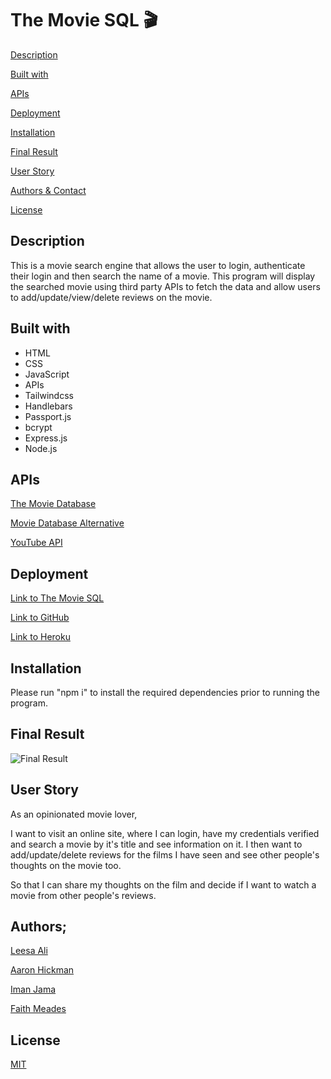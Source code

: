 # The Movie SQL 🎬

[Description](#description)

[Built with](#built-with)

[APIs](#APIs)

[Deployment](#deployment)

[Installation](#installation)

[Final Result](#final-result)

[User Story](#user-story)

[Authors & Contact](#authors)

[License](#license)

## Description

This is a movie search engine that allows the user to login, authenticate their login and then search the name of a movie. This program will display the searched movie using third party APIs to fetch the data and allow users to add/update/view/delete reviews on the movie.

## Built with

- HTML
- CSS
- JavaScript
- APIs
- Tailwindcss
- Handlebars
- Passport.js
- bcrypt
- Express.js
- Node.js

## APIs

[The Movie Database](https://www.themoviedb.org/?language=en-GB)

[Movie Database Alternative](https://rapidapi.com/rapidapi/api/movie-database-alternative/details)

[YouTube API](https://developers.google.com/youtube/v3)

## Deployment

[Link to The Movie SQL]()

[Link to GitHub](https://github.com/Iman-Jama/movie-part2)

[Link to Heroku]()

## Installation

Please run "npm i" to install the required dependencies prior to running the program.

## Final Result

![Final Result]()

## User Story

As an opinionated movie lover,

I want to visit an online site, where I can login, have my credentials verified and search a movie by it's title and see information on it. I then want to add/update/delete reviews for the films I have seen and see other people's thoughts on the movie too.

So that I can share my thoughts on the film and decide if I want to watch a movie from other people's reviews.

## Authors;

[Leesa Ali](https://github.com/Leesaal)

[Aaron Hickman](https://github.com/Hicku)

[Iman Jama](https://github.com/Iman-Jama)

[Faith Meades](https://github.com/FaithsCoding)

## License

[MIT](https://choosealicense.com/licenses/mit/)
